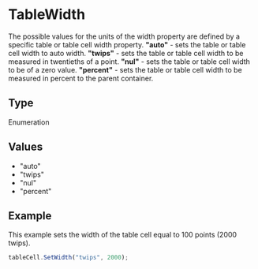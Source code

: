 # TableWidth

The possible values for the units of the width property are defined by a specific table or table cell width property.
**"auto"** - sets the table or table cell width to auto width.
**"twips"** - sets the table or table cell width to be measured in twentieths of a point.
**"nul"** - sets the table or table cell width to be of a zero value.
**"percent"** - sets the table or table cell width to be measured in percent to the parent container.

## Type

Enumeration

## Values

- "auto"
- "twips"
- "nul"
- "percent"


## Example

This example sets the width of the table cell equal to 100 points (2000 twips).

```javascript editor-xlsx
tableCell.SetWidth("twips", 2000);
```
